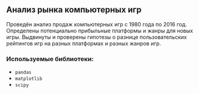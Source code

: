 ## Анализ рынка компьютерных игр

Проведён анализ продаж компьютерных игр с 1980 года по 2016 год. Определены потенциально прибыльные платформы и жанры для новых игры. Выдвинуты и проверены гипотезы о разнице пользовательских рейтингов игр на разных платформах и разных жанров игр.

### Используемые библиотеки:
- `pandas`
- `matplotlib`
- `scipy`